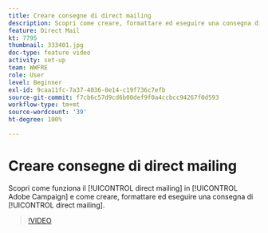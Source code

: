 ```yaml
---
title: Creare consegne di direct mailing
description: Scopri come creare, formattare ed eseguire una consegna direct mailing.
feature: Direct Mail
kt: 7795
thumbnail: 333401.jpg
doc-type: feature video
activity: set-up
team: WWFRE
role: User
level: Beginner
exl-id: 9caa11fc-7a37-4036-8e14-c19f736c7efb
source-git-commit: f7cb6c57d9cd6b00def9f0a4ccbcc94267f0d593
workflow-type: tm+mt
source-wordcount: '39'
ht-degree: 100%

---
```


# Creare consegne di direct mailing

Scopri come funziona il [!UICONTROL direct mailing] in [!UICONTROL Adobe Campaign] e come creare, formattare ed eseguire una consegna di [!UICONTROL direct mailing].

>[!VIDEO](https://video.tv.adobe.com/v/333401?quality=12)
